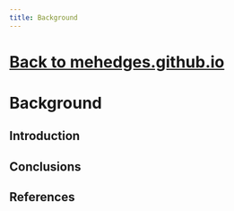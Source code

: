 ```yaml
---
title: Background
---
```

# [Back to mehedges.github.io](https://github.com/mehedges/mehedges.github.io/blob/ce23112e93fc3e1118aab1d83f41b28d15c202eb/index.md)
# Background

## Introduction

## Conclusions

## References
